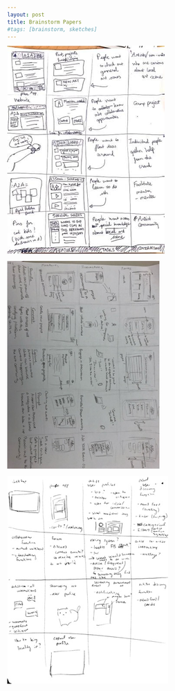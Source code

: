 ```yaml
---
layout: post
title: Brainstorm Papers
#tags: [brainstorm, sketches]
---
```


![Quan Do's brainstorm sketches](/img/Quan_Brainstorm.jpg)

![Grace Mazz's brainstorm sketches](/img/Grace_Brainstorm.jpg)

![Dawn Wu's brainstorm sketches](/img/Dawn_Brainstorm.jpg)
